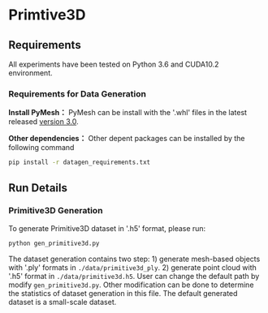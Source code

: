 # Primtive3D
## Requirements
All experiments have been tested on Python 3.6 and CUDA10.2 environment.
### Requirements for Data Generation
**Install PyMesh：**
PyMesh can be install with the '.whl' files in the latest released [version 3.0](https://github.com/PyMesh/PyMesh/releases/tag/v0.3).

**Other dependencies：**
Other depent packages can be installed by the following command
```bash
pip install -r datagen_requirements.txt
```

## Run Details
### Primitive3D Generation
To generate Primitive3D dataset in '.h5' format, please run:
```bash
python gen_primitive3d.py
``` 
The dataset generation contains two step: 1) generate mesh-based objects with '.ply' formats in `./data/primitive3d_ply`. 2) generate point cloud with '.h5' format in `./data/primitive3d.h5`. User can change the default path by modify `gen_primitive3d.py`. Other modification can be done to determine the  statistics of dataset generation in this file. The default generated dataset is a small-scale dataset.
